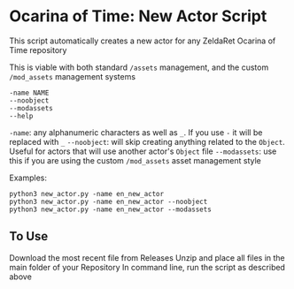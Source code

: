 # Ocarina of Time: New Actor Script
This script automatically creates a new actor for any ZeldaRet Ocarina of Time repository

This is viable with both standard `/assets` management, and the custom `/mod_assets` management systems

```
-name NAME
--noobject
--modassets
--help
```

`-name`: any alphanumeric characters as well as `_`. If you use `-` it will be replaced with `_`
`--noobject`: will skip creating anything related to the `Object`. Useful for actors that will use another actor's `Object` file
`--modassets`: use this if you are using the custom `/mod_assets` asset management style

Examples:
```
python3 new_actor.py -name en_new_actor
python3 new_actor.py -name en_new_actor --noobject
python3 new_actor.py -name en_new_actor --modassets
```

## To Use
Download the most recent file from Releases
Unzip and place all files in the main folder of your Repository
In command line, run the script as described above
